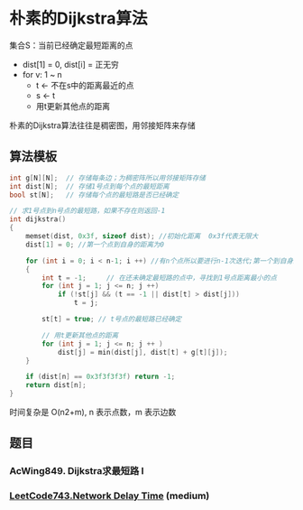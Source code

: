 # 朴素的Dijkstra算法

集合S：当前已经确定最短距离的点

- dist[1] = 0, dist[i] = 正无穷
- for v: 1 ~ n
  - t <- 不在s中的距离最近的点
  - s <- t
  - 用t更新其他点的距离

朴素的Dijkstra算法往往是稠密图，用邻接矩阵来存储

## 算法模板

```cpp
int g[N][N];  // 存储每条边；为稠密阵所以用邻接矩阵存储
int dist[N];  // 存储1号点到每个点的最短距离
bool st[N];   // 存储每个点的最短路是否已经确定

// 求1号点到n号点的最短路，如果不存在则返回-1
int dijkstra()
{
    memset(dist, 0x3f, sizeof dist); //初始化距离  0x3f代表无限大
    dist[1] = 0; //第一个点到自身的距离为0

    for (int i = 0; i < n-1; i ++) //有n个点所以要进行n-1次迭代;第一个到自身距离为0
    {
        int t = -1;     // 在还未确定最短路的点中，寻找到1号点距离最小的点
        for (int j = 1; j <= n; j ++)
            if (!st[j] && (t == -1 || dist[t] > dist[j]))
                t = j;

        st[t] = true; // t号点的最短路已经确定

        // 用t更新其他点的距离
        for (int j = 1; j <= n; j ++ )
            dist[j] = min(dist[j], dist[t] + g[t][j]);
    }

    if (dist[n] == 0x3f3f3f3f) return -1;
    return dist[n];
}
```

时间复杂是 O(n2+m), n 表示点数，m 表示边数

## 题目

### AcWing849. Dijkstra求最短路 I

### [LeetCode743.Network Delay Time](https://github.com/muyids/leetcode/blob/master/algorithms/701-800/743.network-delay-time.md) (medium)


